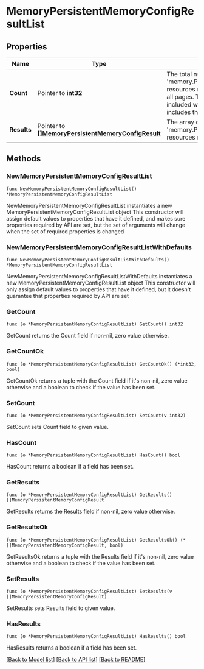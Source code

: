 # MemoryPersistentMemoryConfigResultList

## Properties

Name | Type | Description | Notes
------------ | ------------- | ------------- | -------------
**Count** | Pointer to **int32** | The total number of &#39;memory.PersistentMemoryConfigResult&#39; resources matching the request, accross all pages. The &#39;Count&#39; attribute is included when the HTTP GET request includes the &#39;$inlinecount&#39; parameter. | [optional] 
**Results** | Pointer to [**[]MemoryPersistentMemoryConfigResult**](memory.PersistentMemoryConfigResult.md) | The array of &#39;memory.PersistentMemoryConfigResult&#39; resources matching the request. | [optional] 

## Methods

### NewMemoryPersistentMemoryConfigResultList

`func NewMemoryPersistentMemoryConfigResultList() *MemoryPersistentMemoryConfigResultList`

NewMemoryPersistentMemoryConfigResultList instantiates a new MemoryPersistentMemoryConfigResultList object
This constructor will assign default values to properties that have it defined,
and makes sure properties required by API are set, but the set of arguments
will change when the set of required properties is changed

### NewMemoryPersistentMemoryConfigResultListWithDefaults

`func NewMemoryPersistentMemoryConfigResultListWithDefaults() *MemoryPersistentMemoryConfigResultList`

NewMemoryPersistentMemoryConfigResultListWithDefaults instantiates a new MemoryPersistentMemoryConfigResultList object
This constructor will only assign default values to properties that have it defined,
but it doesn't guarantee that properties required by API are set

### GetCount

`func (o *MemoryPersistentMemoryConfigResultList) GetCount() int32`

GetCount returns the Count field if non-nil, zero value otherwise.

### GetCountOk

`func (o *MemoryPersistentMemoryConfigResultList) GetCountOk() (*int32, bool)`

GetCountOk returns a tuple with the Count field if it's non-nil, zero value otherwise
and a boolean to check if the value has been set.

### SetCount

`func (o *MemoryPersistentMemoryConfigResultList) SetCount(v int32)`

SetCount sets Count field to given value.

### HasCount

`func (o *MemoryPersistentMemoryConfigResultList) HasCount() bool`

HasCount returns a boolean if a field has been set.

### GetResults

`func (o *MemoryPersistentMemoryConfigResultList) GetResults() []MemoryPersistentMemoryConfigResult`

GetResults returns the Results field if non-nil, zero value otherwise.

### GetResultsOk

`func (o *MemoryPersistentMemoryConfigResultList) GetResultsOk() (*[]MemoryPersistentMemoryConfigResult, bool)`

GetResultsOk returns a tuple with the Results field if it's non-nil, zero value otherwise
and a boolean to check if the value has been set.

### SetResults

`func (o *MemoryPersistentMemoryConfigResultList) SetResults(v []MemoryPersistentMemoryConfigResult)`

SetResults sets Results field to given value.

### HasResults

`func (o *MemoryPersistentMemoryConfigResultList) HasResults() bool`

HasResults returns a boolean if a field has been set.


[[Back to Model list]](../README.md#documentation-for-models) [[Back to API list]](../README.md#documentation-for-api-endpoints) [[Back to README]](../README.md)



